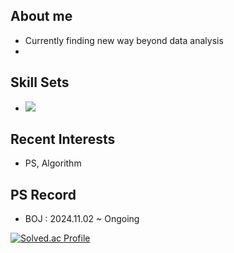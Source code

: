 ## About me
- Currently finding new way beyond data analysis
-

## Skill Sets
- <img src="https://img.shields.io/badge/Python-3776ab?style=flat-square&logo=Python&logoColor=3776AB"/></a>
## Recent Interests
- PS, Algorithm

## PS Record
- BOJ : 2024.11.02 ~ Ongoing
  
[![Solved.ac Profile](http://mazassumnida.wtf/api/v2/generate_badge?boj=taraki3639)](https://solved.ac/taraki3639/)

